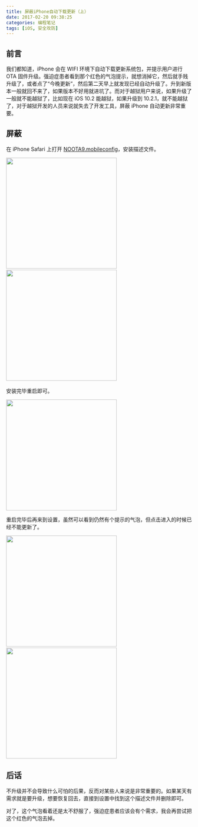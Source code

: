 ```yaml
---
title: 屏蔽iPhone自动下载更新（上）
date: 2017-02-20 09:38:25
categories: 编程笔记
tags: [iOS, 安全攻防]
---
```


## 前言

我们都知道，iPhone 会在 WIFI 环境下自动下载更新系统包，并提示用户进行 OTA 固件升级。强迫症患者看到那个红色的气泡提示，就想消掉它，然后就手贱升级了，或者点了“今晚更新”，然后第二天早上就发现已经自动升级了。升到新版本一般就回不来了，如果版本不好用就进坑了。而对于越狱用户来说，如果升级了一般就不能越狱了，比如现在 iOS 10.2 能越狱，如果升级到 10.2.1，就不能越狱了，对于越狱开发的人员来说就失去了开发工具，屏蔽 iPhone 自动更新非常重要。

<!-- more -->

## 屏蔽

在 iPhone Safari 上打开 [NOOTA9.mobileconfig](https://cdn.bingo.ren/cydia/NOOTA9.mobileconfig)，安装描述文件。

<img src="images/develop/19/ban1.png" width=300>&nbsp;
<img src="images/develop/19/ban2.png" width=300>&nbsp;

安装完毕重启即可。

<img src="images/develop/19/ban3.png" width=300>

重启完毕后再来到设置，虽然可以看到仍然有个提示的气泡，但点击进入的时候已经不能更新了。

<img src="images/develop/19/ban4.png" width=300>&nbsp;
<img src="images/develop/19/ban5.png" width=300>

## 后话

不升级并不会导致什么可怕的后果，反而对某些人来说是非常重要的。如果某天有需求就是要升级，想要恢复回去，直接到设置中找到这个描述文件并删除即可。

对了，这个气泡看着还是太不舒服了，强迫症患者应该会有个需求，我会再尝试把这个红色的气泡去掉。